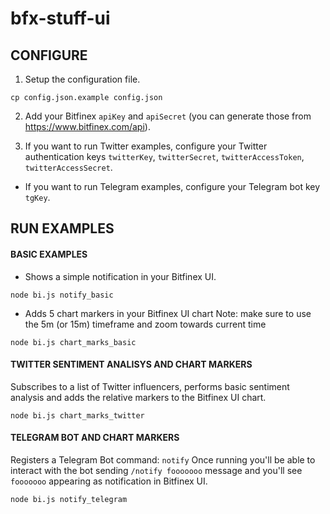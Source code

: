 # bfx-stuff-ui

## CONFIGURE

1. Setup the configuration file.

```
cp config.json.example config.json
```

2. Add your Bitfinex `apiKey` and `apiSecret` (you can generate those from https://www.bitfinex.com/api).

3. If you want to run Twitter examples, configure your Twitter authentication keys `twitterKey`, `twitterSecret`, `twitterAccessToken`, `twitterAccessSecret`.

* If you want to run Telegram examples, configure your Telegram bot key `tgKey`.


## RUN EXAMPLES

#### BASIC EXAMPLES

* Shows a simple notification in your Bitfinex UI.
```
node bi.js notify_basic
```

* Adds 5 chart markers in your Bitfinex UI chart
Note: make sure to use the 5m (or 15m) timeframe and zoom towards current time

```
node bi.js chart_marks_basic
```


#### TWITTER SENTIMENT ANALISYS AND CHART MARKERS

Subscribes to a list of Twitter influencers, performs basic sentiment analysis and adds the relative markers to the Bitfinex UI chart.
```
node bi.js chart_marks_twitter
```

#### TELEGRAM BOT AND CHART MARKERS 

Registers a Telegram Bot command: `notify`
Once running you'll be able to interact with the bot sending `/notify fooooooo` message and you'll see `fooooooo` appearing as notification in Bitfinex UI.

```
node bi.js notify_telegram
```
